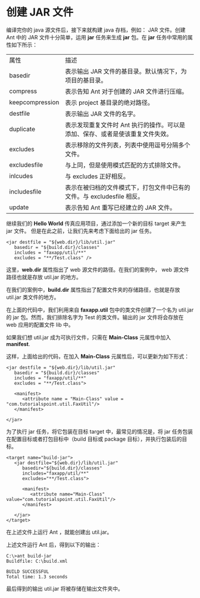 ﻿# 创建 JAR 文件

编译完你的 java 源文件后，接下来就构建 java 存档，例如： JAR 文件。创建 Ant 中的 JAR 文件十分简单，运用 **jar** 任务来生成 **jar** 包。在  **jar** 任务中常用的属性如下所示：

<table>
<tr><td>属性 </td><td> 描述 </td></tr>
<tr><td> basedir</td><td>表示输出 JAR 文件的基目录。默认情况下，为项目的基目录。 </td></tr>
<tr><td>compress</td><td>表示告知 Ant 对于创建的 JAR 文件进行压缩。  </td></tr>
<tr><td>keepcompression</td><td>表示 project 基目录的绝对路径。 </td></tr>
<tr><td>destfile</td><td>表示输出 JAR 文件的名字。 </td></tr>
<tr><td>duplicate </td><td>表示发现重复文件时 Ant 执行的操作。可以是添加、保存、或者是使该重复文件失效。 </td></tr>
<tr><td> excludes </td><td>表示移除的文件列表，列表中使用逗号分隔多个文件。</td></tr>
<tr><td> excludesfile </td><td>与上同，但是使用模式匹配的方式排除文件。 </td></tr>
<tr><td>inlcudes</td><td>与 excludes 正好相反。 </td></tr>
<tr><td>includesfile </td><td> 表示在被归档的文件模式下，打包文件中已有的文件。与 excludesfile 相反。 </td></tr>
<tr><td> update </td><td>表示告知 Ant 重写已经建立的 JAR 文件。 </td></tr>
</table>

继续我们的 **Hello World** 传真应用项目，通过添加一个新的目标 target 来产生 jar 文件。 但是在此之前，让我们先来考虑下面给出的 jar 任务。

```
<jar destfile = "${web.dir}/lib/util.jar"
   basedir = "${build.dir}/classes"
   includes = "faxapp/util/**"
   excludes = "**/Test.class" />
```

这里，**web.dir** 属性指出了 web 源文件的路径。在我们的案例中， web 源文件路径也就是存放 util.jar 的地方。

在我们的案例中，**build.dir** 属性指出了配置文件夹的存储路径，也就是存放 util.jar 类文件的地方。

在上面的代码中，我们利用来自 **faxapp.util** 包中的类文件创建了一个名为 util.jar 的 jar 包。然而，我们排除名字为 Test 的类文件。输出的 jar 文件将会存放在 web 应用的配置文件 lib 中。

如果我们想 util.jar 成为可执行文件，只需在 **Main-Class** 元属性中加入**manifest**.

这样，上面给出的代码，在加入 **Main-Class** 元属性后，可以更新为如下形式：

```
<jar destfile = "${web.dir}/lib/util.jar"
   basedir = "${build.dir}/classes"
   includes = "faxapp/util/**"
   excludes = "**/Test.class">
   
   <manifest>
      <attribute name = "Main-Class" value = "com.tutorialspoint.util.FaxUtil"/>
   </manifest>
   
</jar>
```

为了执行 jar 任务，将它包装在目标 target 中，最常见的情况是，将 jar 任务包装在配置目标或者打包目标中（build 目标或 package 目标），并执行包装后的目标。

```
<target name="build-jar">
   <jar destfile="${web.dir}/lib/util.jar"
      basedir="${build.dir}/classes"
      includes="faxapp/util/**"
      excludes="**/Test.class">

      <manifest>
         <attribute name="Main-Class" value="com.tutorialspoint.util.FaxUtil"/>
      </manifest>

   </jar>
</target>
```

在上述文件上运行 Ant ，就能创建出 util.jar。

上述文件运行 Ant 后，得到以下的输出：

```
C:\>ant build-jar
Buildfile: C:\build.xml

BUILD SUCCESSFUL
Total time: 1.3 seconds
```

最后得到的输出 util.jar 将被存储在输出文件夹中。
